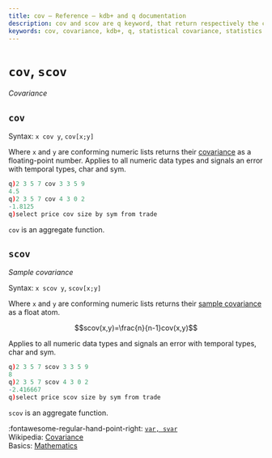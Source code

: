 ```yaml
---
title: cov – Reference – kdb+ and q documentation
description: cov and scov are q keyword, that return respectively the covariance and dsample covariance of two conforming numeric lists.
keywords: cov, covariance, kdb+, q, statistical covariance, statistics
---
```

# `cov`, `scov`

_Covariance_




## `cov` 

Syntax: `x cov y`, `cov[x;y]`

Where `x` and `y` are conforming numeric lists returns their [covariance](https://en.wikipedia.org/wiki/Covariance "Wikipedia") as a floating-point number. Applies to all numeric data types and signals an error with temporal types, char and sym.

```q
q)2 3 5 7 cov 3 3 5 9
4.5
q)2 3 5 7 cov 4 3 0 2
-1.8125
q)select price cov size by sym from trade
```


`cov` is an aggregate function.



## `scov` 

_Sample covariance_

Syntax: `x scov y`, `scov[x;y]`

Where `x` and `y` are conforming numeric lists returns their [sample covariance](https://en.wikipedia.org/wiki/Covariance#Calculating_the_sample_covariance "Wikipedia") as a float atom.

$$scov(x,y)=\frac{n}{n-1}cov(x,y)$$

Applies to all numeric data types and signals an error with temporal types, char and sym.

```q
q)2 3 5 7 scov 3 3 5 9
8
q)2 3 5 7 scov 4 3 0 2
-2.416667
q)select price scov size by sym from trade
```

`scov` is an aggregate function.


:fontawesome-regular-hand-point-right:
[`var, svar`](var.md)  
Wikipedia: [Covariance](https://en.wikipedia.org/wiki/Covariance)  
Basics: [Mathematics](../basics/math.md)
